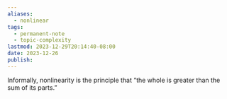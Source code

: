 ```yaml
---
aliases:
  - nonlinear
tags:
  - permanent-note
  - topic-complexity
lastmod: 2023-12-29T20:14:40-08:00
date: 2023-12-26
publish: 
---
```

Informally, nonlinearity is the principle that “the whole is greater than the sum of its parts.”